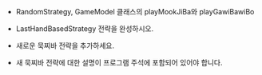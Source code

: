 * RandomStrategy, GameModel 클래스의 playMookJiBa와 playGawiBawiBo


* LastHandBasedStrategy 전략을 완성하시오. 


* 새로운 묵찌바 전략을 추가하세요.


* 새 묵찌바 전략에 대한 설명이 프로그램 주석에 포함되어 있어야 합니다. 

